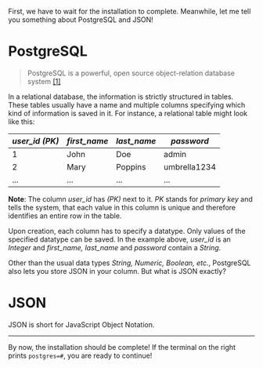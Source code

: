 First, we have to wait for the installation to complete. Meanwhile, let me tell you something about PostgreSQL and JSON!

# PostgreSQL

> PostgreSQL is a powerful, open source object-relation database system [[1]](https://www.postgresql.org/)

In a relational database, the information is strictly structured in tables. These tables usually have a name and
multiple columns specifying which kind of information is saved in it. For instance, a relational table might look like
this:

| _user\_id (PK)_ | _first\_name_ | _last\_name_ | _password_   |
|-----------------|---------------|--------------|--------------|
| 1               | John          | Doe          | admin        |
| 2               | Mary          | Poppins      | umbrella1234 |
| ...             | ...           | ...          | ...          |

**Note**: The column _user\_id_ has _(PK)_ next to it. _PK_ stands for _primary key_ and tells the system, that each value
in this column is unique and therefore identifies an entire row in the table.

Upon creation, each column has to specify a datatype. Only values of the specified datatype can be saved. In the example above,
_user\_id_ is an _Integer_ and _first\_name, last\_name_ and _password_ contain a _String_.

Other than the usual data types _String, Numeric, Boolean, etc._, PostgreSQL also lets you store JSON in your column.
But what is JSON exactly?

# JSON

JSON is short for JavaScript Object Notation.

---

By now, the installation should be complete! If the terminal on the right prints `postgres=#`, you are ready to continue!
